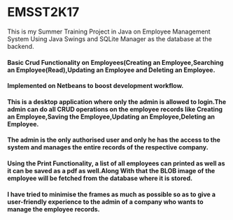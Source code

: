 # EMSST2K17
This is my Summer Training Project in Java on Employee Management System Using Java Swings and SQLite Manager as the database at the backend.

#### Basic Crud Functionality on Employees(Creating an Employee,Searching an Employee(Read),Updating an Employee and Deleting an Employee.

#### Implemented on Netbeans to boost development workflow.

#### This is a desktop application where only the admin is allowed to login.The admin can do all CRUD operations on the employee records like Creating an Employee,Saving the Employee,Updating an Employee,Deleting an Employee.

#### The admin is the only authorised user and only he has the access to the system and manages the entire records of the respective company.

####  Using the Print Functionality, a list of all employees can printed as well as it can be saved as a pdf as well.Along With that the BLOB image of the employee will be fetched from the database where it is stored.

#### I have tried to minimise the frames as much as possible so as to give a user-friendly experience to the admin of a company who wants to manage the employee records.


